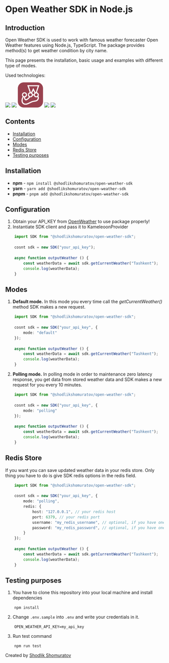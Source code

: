 # Open Weather SDK in Node.js

## Introduction

Open Weather SDK is used to work with famous weather forecaster Open Weather features using Node.js, TypeScript. The package provides method(s) to get weather condition by city name.

This page presents the installation, basic usage and examples with different type of modes.

Used technologies:

<!-- ![node.js](https://w7.pngwing.com/pngs/562/102/png-transparent-nodejs-hd-logo.png) -->
<img src="https://w7.pngwing.com/pngs/562/102/png-transparent-nodejs-hd-logo.png" width="80px">
<img src="https://cdn.iconscout.com/icon/free/png-256/free-typescript-1174965.png" width="80px">
<img src="https://raw.githubusercontent.com/jpb06/jpb06/master/icons/Jest.svg" width="80px">
<img src="https://pbs.twimg.com/profile_images/1763208293281894400/5MVDq7In_400x400.jpg" width="80px">
<img src="https://cdn.icon-icons.com/icons2/2415/PNG/512/redis_original_logo_icon_146368.png" width="80px">

## Contents

-   [Installation](#installation)
-   [Configuration](#configuration)
-   [Modes](#modes)
-   [Redis Store](#redis-store)
-   [Testing purposes](#testing-purposes)

## Installation

-   **npm** - `npm install @shodlikshomuratov/open-weather-sdk`
-   **yarn** - `yarn add @shodlikshomuratov/open-weather-sdk`
-   **pnpm** - `pnpm add @shodlikshomuratov/open-weather-sdk`

## Configuration

1. Obtain your API_KEY from [OpenWeather](https://openweathermap.org/appid) to use package properly!
2. Instantiate SDK client and pass it to KameleoonProvider

```ts
    import SDK from "@shodlikshomuratov/open-weather-sdk";

    cosnt sdk = new SDK("your_api_key");

    async function outputWeather () {
        const weatherData = await sdk.getCurrentWeather("Tashkent");
        console.log(weatherData);
    }
```

## Modes

1. **Default mode.** In this mode you every time call the _getCurrentWeather()_ method SDK makes a new request.

```ts
    import SDK from "@shodlikshomuratov/open-weather-sdk";

    cosnt sdk = new SDK("your_api_key", {
        mode: "default"
    });

    async function outputWeather () {
        const weatherData = await sdk.getCurrentWeather("Tashkent");
        console.log(weatherData);
    }
```

2. **Polling mode.** In polling mode in order to maintenance zero latency response, you get data from stored weather data and SDK makes a new request for you every 10 minutes.

```ts
    import SDK from "@shodlikshomuratov/open-weather-sdk";

    cosnt sdk = new SDK("your_api_key", {
        mode: "polling"
    });

    async function outputWeather () {
        const weatherData = await sdk.getCurrentWeather("Tashkent");
        console.log(weatherData);
    }
```

## Redis Store

If you want you can save updated weather data in your redis store. Only thing you have to do is give SDK redis options in the redis field.

```ts
    import SDK from "@shodlikshomuratov/open-weather-sdk";

    cosnt sdk = new SDK("your_api_key", {
        mode: "polling",
        redis: {
            host: "127.0.0.1", // your redis host
            port: 6379, // your redis port
            username: "my_redis_username", // optional, if you have one
            password: "my_redis_password", // optional, if you have one
        }
    });

    async function outputWeather () {
        const weatherData = await sdk.getCurrentWeather("Tashkent");
        console.log(weatherData);
    }
```

## Testing purposes

1. You have to clone this repository into your local machine and install dependencies

```
    npm install
```

2. Change `.env.sample` into `.env` and write your credentials in it.

```
    OPEN_WEATHER_API_KEY=my_api_key
```

3. Run test command

```
    npm run test
```

Created by [Shodlik Shomuratov](https://www.linkedin.com/in/shodlik-shomuratov/)
